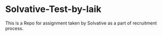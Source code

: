 # Solvative-Test-by-laik
This is a Repo for assignment taken  by Solvative as a part of recruitment process.

